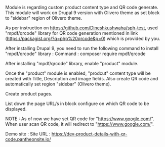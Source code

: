 Module is regarding custom product content type and QR code generate. This module will work on Drupal 9 version with Olivero theme as set block to "sidebar" region of Olivero theme.

As per instruction on https://github.com/Dineshkushwaha/sph-test, used "mpdf/qrcode" library for QR code generation mentioned in link (https://packagist.org/?q=php%20qrcode&p=0) which is provided by you.

After installing Drupal 9, you need to run the following command to install "mpdf/qrcode" library :
Command : composer require mpdf/qrcode

After installing "mpdf/qrcode" library, enable "product" module.

Once the "product" module is enabled, "prodcut" content type will be created with Title, Description and image fields. Also create QR code and automatically set region "sidebar" (Olivero theme).

Create product pages.

List down the page URL/s in block configure on which QR code to be displayed.

NOTE : As of now we have set QR code for "https://www.google.com/". When user scan QR code, it will redirect to "https://www.google.com/". 

Demo site :
Site URL : https://dev-product-details-with-qr-code.pantheonsite.io/

